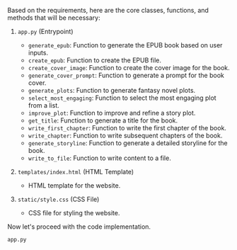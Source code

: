 Based on the requirements, here are the core classes, functions, and methods that will be necessary:

1. `app.py` (Entrypoint)
   - `generate_epub`: Function to generate the EPUB book based on user inputs.
   - `create_epub`: Function to create the EPUB file.
   - `create_cover_image`: Function to create the cover image for the book.
   - `generate_cover_prompt`: Function to generate a prompt for the book cover.
   - `generate_plots`: Function to generate fantasy novel plots.
   - `select_most_engaging`: Function to select the most engaging plot from a list.
   - `improve_plot`: Function to improve and refine a story plot.
   - `get_title`: Function to generate a title for the book.
   - `write_first_chapter`: Function to write the first chapter of the book.
   - `write_chapter`: Function to write subsequent chapters of the book.
   - `generate_storyline`: Function to generate a detailed storyline for the book.
   - `write_to_file`: Function to write content to a file.

2. `templates/index.html` (HTML Template)
   - HTML template for the website.

3. `static/style.css` (CSS File)
   - CSS file for styling the website.

Now let's proceed with the code implementation.

`app.py`
